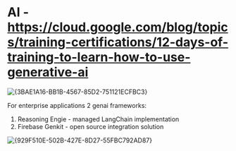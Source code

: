 # AI - https://cloud.google.com/blog/topics/training-certifications/12-days-of-training-to-learn-how-to-use-generative-ai

![{3BAE1A16-BB1B-4567-85D2-751121ECFBC3}](https://github.com/user-attachments/assets/ef4b5524-b6a9-4ac3-bf3a-c9474543c562)


For enterprise applications 2 genai frameworks:
1) Reasoning Engie - managed LangChain implementation
2) Firebase Genkit  - open source integration solution

![{929F510E-502B-427E-8D27-55FBC792AD87}](https://github.com/user-attachments/assets/0022570b-e000-40ad-ad62-5ffeafb79c06)

